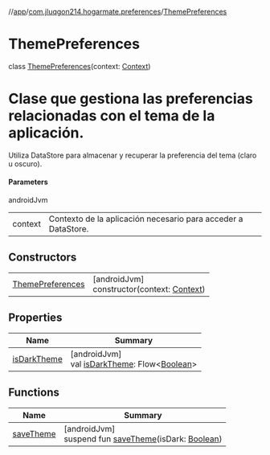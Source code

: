 //[app](../../../index.md)/[com.jluqgon214.hogarmate.preferences](../index.md)/[ThemePreferences](index.md)

# ThemePreferences

class [ThemePreferences](index.md)(context: [Context](https://developer.android.com/reference/kotlin/android/content/Context.html))

# Clase que gestiona las preferencias relacionadas con el tema de la aplicación.

Utiliza DataStore para almacenar y recuperar la preferencia del tema (claro u oscuro).

#### Parameters

androidJvm

| | |
|---|---|
| context | Contexto de la aplicación necesario para acceder a DataStore. |

## Constructors

| | |
|---|---|
| [ThemePreferences](-theme-preferences.md) | [androidJvm]<br>constructor(context: [Context](https://developer.android.com/reference/kotlin/android/content/Context.html)) |

## Properties

| Name | Summary |
|---|---|
| [isDarkTheme](is-dark-theme.md) | [androidJvm]<br>val [isDarkTheme](is-dark-theme.md): Flow&lt;[Boolean](https://kotlinlang.org/api/latest/jvm/stdlib/kotlin-stdlib/kotlin/-boolean/index.html)&gt; |

## Functions

| Name | Summary |
|---|---|
| [saveTheme](save-theme.md) | [androidJvm]<br>suspend fun [saveTheme](save-theme.md)(isDark: [Boolean](https://kotlinlang.org/api/latest/jvm/stdlib/kotlin-stdlib/kotlin/-boolean/index.html)) |
